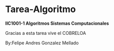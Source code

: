# Tarea-Algoritmo
**IIC1001-1 Algoritmos Sistemas Computacionales**

Gracias a esta tarea vive el COBRELOA

By:Felipe Andres Gonzalez Mellado
